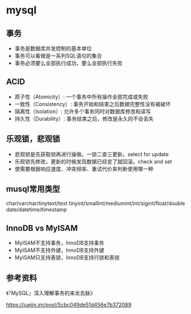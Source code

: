 # mysql

## 事务

- 事务是数据库并发控制的基本单位
- 事务可以看做是一系列SQL语句的集合
- 事务必须要么全部执行成功，要么全部执行失败

## ACID

- 原子性（Atomicity）: 一个事务中所有操作全部完成或失败
- 一致性（Consistency）: 事务开始和结束之后数据完整性没有被破坏
- 隔离性（Isolation）: 允许多个事务同时对数据库修改和读写
- 持久性（Durability）: 事务结束之后，修改是永久的不会丢失

## 乐观锁，悲观锁

- 悲观锁是先获取锁再进行操做。一锁二查三更新。select for update
- 乐观锁先修改，更新的时候发现数据已经变了就回滚。check and set
- 使需要根据响应速度、冲突频率、重试代价来判断使用哪一种

## musql常用类型

char/varchar/tinytext/text
tinyint/smallint/mediumint/int/sigint/float/double
date/datetime/timestamp

## InnoDB vs MyISAM

- MyISAM不支持事务，InnoDB支持事务
- MyISAM不支持外键，InnoDB支持外键
- MyISAM只支持表锁，InnoDB支持行锁和表锁


## 参考资料

《『MySQL』深入理解事务的来龙去脉》

https://juejin.im/post/5cbc049de51d456e7b372089